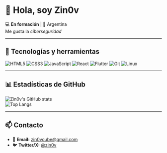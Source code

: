 # 👋 Hola, soy Zin0v

💻 **En formación** | 📍 Argentina  
Me gusta la *ciberseguridad*  

---

## 🚀 Tecnologías y herramientas
![HTML5](https://img.shields.io/badge/-HTML5-E34F26?style=flat&logo=html5&logoColor=white)
![CSS3](https://img.shields.io/badge/-CSS3-1572B6?style=flat&logo=css3&logoColor=white)
![JavaScript](https://img.shields.io/badge/-JavaScript-F7DF1E?style=flat&logo=javascript&logoColor=black)
![React](https://img.shields.io/badge/-React-61DAFB?style=flat&logo=react&logoColor=black)
![Flutter](https://img.shields.io/badge/-Flutter-02569B?style=flat&logo=flutter&logoColor=white)
![Git](https://img.shields.io/badge/-Git-F05032?style=flat&logo=git&logoColor=white)
![Linux](https://img.shields.io/badge/-Linux-FCC624?style=flat&logo=linux&logoColor=black)

---

## 📊 Estadísticas de GitHub
![Zin0v's GitHub stats](https://github-readme-stats.vercel.app/api?username=zin0v&show_icons=true&theme=tokyonight)  
![Top Langs](https://github-readme-stats.vercel.app/api/top-langs/?username=zin0v&layout=compact&theme=tokyonight)

---

## 📫 Contacto
- 📧 **Email:** zin0vcube@gmail.com  
- 🐦 **Twitter/X:** [@zin0v](https://x.com/zin0v)
